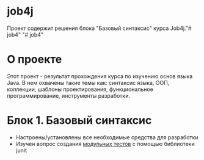 # job4j
Проект содержит решения блока "Базовый синтаксис" курса Job4j."# job4" 
"# job4" 
# О проекте 
Этот проект - результат прохождения курса по изучению основ языка Java. В нем охвачены такие темы как: синтаксис языка, ООП, коллекции, шаблоны проектирования, функциональное программирование, инструменты разработки.
# Блок 1. Базовый синтаксис
* Настроены/установлены все необходимые средства для разработки
* Изучен вопрос создания [модульных тестов](https://github.com/KirillReal/job4j_elementary/tree/master/test/ru/job4j) с помощью библиотеки junit
